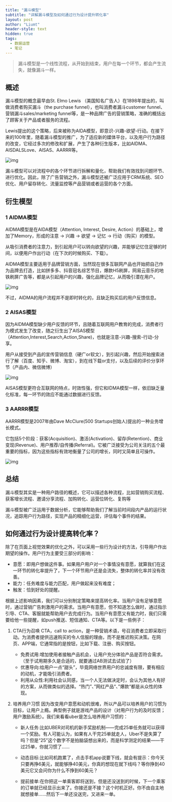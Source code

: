 ```yaml
---
title: "漏斗模型"
subtitle: "详解漏斗模型及如何通过行为设计提升转化率"
layout: post
author: "Liumt"
header-style: text
hidden: true
tags:
  - 数据运营
  - 笔记
---
```

> 漏斗模型是一个线性流程，从开始到结束，用户在每一个环节，都会产生流失，就像漏斗一样。

## 概述
漏斗模型的概念最早由St. Elmo Lewis （美国知名广告人）在1898年提出的，叫做消费者购买漏斗（the purchase funnel），也叫消费者漏斗customer funnel、营销漏斗sales/marketing funnel等，是一种品牌广告的营销策略，准确的概括出了顾客关于产品或者服务的流程。

Lewis提出的这个策略，后来被称为AIDA模型，即意识-兴趣-欲望-行动。在接下来的100年里，随着漏斗模型的推广，为了适应新的媒体平台，以及用户行为路径的改变，它经过多次的修改和扩展，产生了各种衍生版本，比如AIDMA、AISDALSLove、AISAS、AARRR等。

![img](/img/in-post/post-alitrip-pd/post-alitrip-pd.013.jpg)

漏斗模型可以对流程中的各个环节进行拆解和量化，帮助我们有效找到问题环节、进行优化。因此，除了广告营销之外，漏斗模型还被广泛应用于CRM系统、SEO优化、用户留存转化、流量监控等产品营销或者运营的各个方面。


## 衍生模型
### 1 AIDMA模型
AIDMA模型是在AIDA模型（Attention, Interest, Desire, Action）的基础上，增加了Memory，形成的注意 → 兴趣 → 欲望 → 记忆 → 行动（购买）的模型。

从吸引消费者的注意力，到引起用户可以转向欲望的兴趣，并能够记忆住足够的时间，以便用户作出行动（在下次的时候购买、下载）。

AIDMA模型主要适用于品牌营销方面，当然现在很多互联网产品也开始把自己作为品牌去打造，比如拼多多、抖音冠名综艺节目，爆款H5刷屏，网易云音乐的地铁刷屏广告等，都是从引起用户的兴趣，强化品牌记忆，从而吸引潜在用户。

![img](/img/in-post/post-alitrip-pd/post-alitrip-pd.014.jpg)

不过，AIDMA的用户流程并不是即时转化的，且缺乏购买后的用户反馈信息。

### 2 AISAS模型
因为AIDMA模型缺少用户反馈的环节，且随着互联网用户教育的完成，消费者行为模式发生了改变，随之衍生出了AISAS模型（Attention,Interest,Search,Action,Share)，也就是注意-兴趣-搜索-行动-分享。

用户从接受到产品的宣传营销信息（硬广or软文），到引起兴趣，然后开始搜索进行了解（百度、知乎、微博、淘宝），到在线下载or支付，以及后续的评价分享环节（产品内、微信微博）

![img](/img/in-post/post-alitrip-pd/post-alitrip-pd.016.jpg)

AISAS模型更符合互联网的特点，时效性强，但它和IDMA模型一样，依旧缺乏量化标准，每一环节的效应不能通过数据进行反馈。

### 3 AARRR模型
AARRR模型是2007年由Dave McClure(500 Startups创始人)提出的一种业务增长模式。

它包括5个阶段：获客(Acquisition)、激活(Activation)、留存(Retention)、商业变现(Revenue)、用户推荐/自传播(Referral)。它被广泛接受为公司关注的五个最重要的指标，因为这些指标有效地衡量了公司的增长，同时又简单且可操作。

![img](/img/in-post/post-alitrip-pd/post-alitrip-pd.018.jpg)


## 总结
漏斗模型其实是一种用户路径的概述，它可以描述各种流程，比如营销购买流程、获客增长流程、邀请分享流程、加购转化、运营位转化、复购等

漏斗模型被广泛运用于数据分析，它能够帮助我们了解当前时间段内产品的运行状况，追踪用户行为路径，实现产品的精细化运营，评估每个事件的结果。


## 如何通过行为设计提高转化率？
除了在页面上视觉效果的优化之外，可以采用一些行为设计的方法，引导用户作出期望的操作。用户行为主要受三部分的影响：

+ 意愿：即用户想做这件事。如果用户用户对一个事情没有意愿，就算我们在这一环节的转化率提升了，下一个环节用户还是会流失，整体的转化率并没有改善。
+ 能力：任务难度与能力匹配，用户做起来没有难度；
+ 触发：恰到好处的提醒。

根据上述影响因素，我们可以分别制定策略来提高转化率。当用户没有足够意愿时，通过营销广告刺激用户的需求。当用户有意愿，但不知道怎么做时，通过指示引导、CTA、客服就能帮助用户去完成行为。当用户有意愿又有能力时，我们只需要给他一些提醒，如push推送、短信通知、CTA等。以下是一些例子：

1. CTA行为召唤
CTA，call to action，是一种营销术语，号召消费者立即采取行动。为消费者提供迅速购买的令人信服的理由，而不是推迟购买决策。在网页、APP端，它通常指的是按钮，比如下载、注册、购买按钮。

	+ 免费试用:增加使用者接触产品机会，让用户充分体验产品是否符合需求。（至于试用期多久是合适的，就要通过AB测试去试验了）
	+ 优惠导向:给用户一点“甜头”，毕竟网络世界用户的忠诚度有限，要有相应的动机，才能吸引消费者。
	+ 利用从众性:利用社会认同感，当一个人无法做决定时，会认为其他人有好的方案，从而做类似的选择。“热门”、”网红产品“、”爆款“都是从众性的体现。
	

2. 培养用户习惯
因为改变用户意愿和动机很难，所以产品可以培养用户的习惯为目标，让用户上瘾。典型例子就是游戏产品的设计（对用户行为的及时反馈；用户激励系统）。我们来看看uber是怎么培养用户习惯的：

	+ 新人任务:比如UBER对司机的新手奖励机制——完成25单任务就可以获得一个奖励。有人可能认为，如果有人干完25单就走人，Uber不是失算了吗？但是“25”这个数字不是拍脑袋想出来的，而是科学测定的结果——干过25单，你就习惯了……

	+ 动态目标:比如司机跑累了，点击手机app说要下线，就会有提示：你今天只要再挣6美元，就能够挣40美元，你真的想现在就下线吗？等你挣到40美元它又会问你为什么不挣到60美元？
	+ 提前接单:在你把这一单乘客即将送到，但是还没送到的时候，下一个乘客的订单就已经显示出来了。你接还是不接？这个时机正好。你不由自主地就想接单……然后下一单还没送完，又进来一单。
